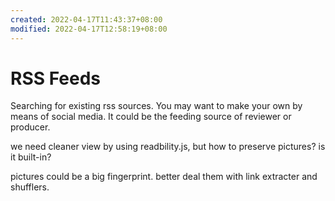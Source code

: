 ```yaml
---
created: 2022-04-17T11:43:37+08:00
modified: 2022-04-17T12:58:19+08:00
---
```


# RSS Feeds

Searching for existing rss sources. You may want to make your own by means of social media. It could be the feeding source of reviewer or producer.

we need cleaner view by using readbility.js, but how to preserve pictures? is it built-in?

pictures could be a big fingerprint. better deal them with link extracter and shufflers.
